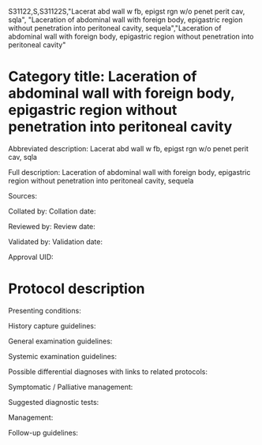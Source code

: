 S31122,S,S31122S,"Lacerat abd wall w fb, epigst rgn w/o penet perit cav, sqla", "Laceration of abdominal wall with foreign body, epigastric region without penetration into peritoneal cavity, sequela","Laceration of abdominal wall with foreign body, epigastric region without penetration into peritoneal cavity"
# Category title: Laceration of abdominal wall with foreign body, epigastric region without penetration into peritoneal cavity

Abbreviated description: Lacerat abd wall w fb, epigst rgn w/o penet perit cav, sqla

Full description: Laceration of abdominal wall with foreign body, epigastric region without penetration into peritoneal cavity, sequela

Sources:

Collated by:
Collation date:

Reviewed by:
Review date:

Validated by:
Validation date:

Approval UID:

# Protocol description

Presenting conditions:

History capture guidelines:

General examination guidelines:

Systemic examination guidelines:

Possible differential diagnoses with links to related protocols:

Symptomatic / Palliative management:

Suggested diagnostic tests:

Management:

Follow-up guidelines:
